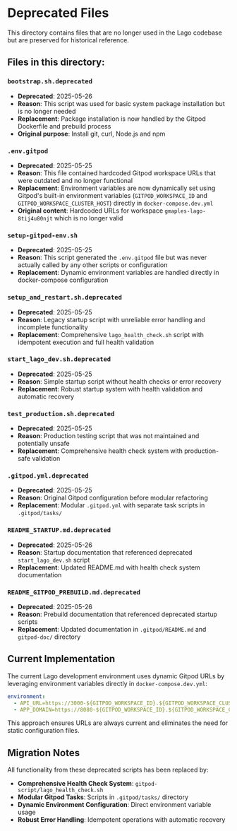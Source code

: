 # Deprecated Files

This directory contains files that are no longer used in the Lago codebase but are preserved for historical reference.

## Files in this directory:

### `bootstrap.sh.deprecated`
- **Deprecated**: 2025-05-26
- **Reason**: This script was used for basic system package installation but is no longer needed
- **Replacement**: Package installation is now handled by the Gitpod Dockerfile and prebuild process
- **Original purpose**: Install git, curl, Node.js and npm

### `.env.gitpod`
- **Deprecated**: 2025-05-25
- **Reason**: This file contained hardcoded Gitpod workspace URLs that were outdated and no longer functional
- **Replacement**: Environment variables are now dynamically set using Gitpod's built-in environment variables (`GITPOD_WORKSPACE_ID` and `GITPOD_WORKSPACE_CLUSTER_HOST`) directly in `docker-compose.dev.yml`
- **Original content**: Hardcoded URLs for workspace `gmaples-lago-8tij4u80njt` which is no longer valid

### `setup-gitpod-env.sh`
- **Deprecated**: 2025-05-25  
- **Reason**: This script generated the `.env.gitpod` file but was never actually called by any other scripts or configuration
- **Replacement**: Dynamic environment variables are handled directly in docker-compose configuration

### `setup_and_restart.sh.deprecated`
- **Deprecated**: 2025-05-25
- **Reason**: Legacy startup script with unreliable error handling and incomplete functionality
- **Replacement**: Comprehensive `lago_health_check.sh` script with idempotent execution and full health validation

### `start_lago_dev.sh.deprecated`
- **Deprecated**: 2025-05-25
- **Reason**: Simple startup script without health checks or error recovery
- **Replacement**: Robust startup system with health validation and automatic recovery

### `test_production.sh.deprecated`
- **Deprecated**: 2025-05-25
- **Reason**: Production testing script that was not maintained and potentially unsafe
- **Replacement**: Comprehensive health check system with production-safe validation

### `.gitpod.yml.deprecated`
- **Deprecated**: 2025-05-25
- **Reason**: Original Gitpod configuration before modular refactoring
- **Replacement**: Modular `.gitpod.yml` with separate task scripts in `.gitpod/tasks/`

### `README_STARTUP.md.deprecated`
- **Deprecated**: 2025-05-26
- **Reason**: Startup documentation that referenced deprecated `start_lago_dev.sh` script
- **Replacement**: Updated README.md with health check system documentation

### `README_GITPOD_PREBUILD.md.deprecated`
- **Deprecated**: 2025-05-26
- **Reason**: Prebuild documentation that referenced deprecated startup scripts
- **Replacement**: Updated documentation in `.gitpod/README.md` and `gitpod-doc/` directory

## Current Implementation

The current Lago development environment uses dynamic Gitpod URLs by leveraging environment variables directly in `docker-compose.dev.yml`:

```yaml
environment:
  - API_URL=https://3000-${GITPOD_WORKSPACE_ID}.${GITPOD_WORKSPACE_CLUSTER_HOST}
  - APP_DOMAIN=https://8080-${GITPOD_WORKSPACE_ID}.${GITPOD_WORKSPACE_CLUSTER_HOST}
```

This approach ensures URLs are always current and eliminates the need for static configuration files.

## Migration Notes

All functionality from these deprecated scripts has been replaced by:
- **Comprehensive Health Check System**: `gitpod-script/lago_health_check.sh`
- **Modular Gitpod Tasks**: Scripts in `.gitpod/tasks/` directory
- **Dynamic Environment Configuration**: Direct environment variable usage
- **Robust Error Handling**: Idempotent operations with automatic recovery 